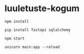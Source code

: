 # luuletuste-kogum

```
npm install
```

```
pip install fastapi sqlalchemy
```

```
npm start
```

```
uvicorn main:app --reload
```
